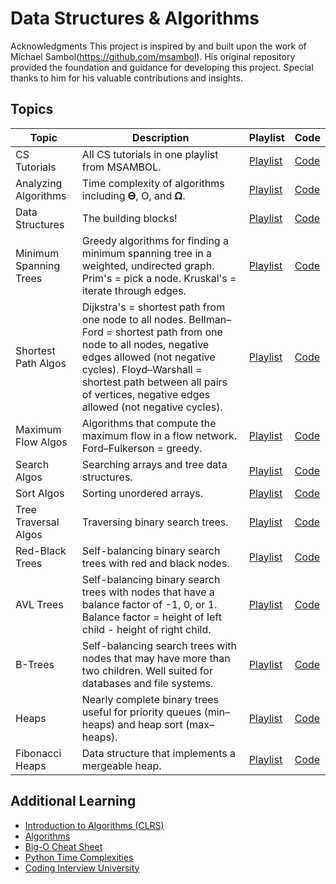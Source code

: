 # Data Structures & Algorithms

Acknowledgments
This project is inspired by and built upon the work of Michael Sambol(https://github.com/msambol). His original repository provided the foundation and guidance for developing this project. Special thanks to him for his valuable contributions and insights.

## Topics 

| Topic | Description | Playlist | Code | 
| ----- | ----------- | -------- | -----|
| CS Tutorials | All CS tutorials in one playlist from MSAMBOL. | [Playlist](https://www.youtube.com/playlist?list=PL9xmBV_5YoZPKwb4XPB1sG7S6kNpN9JJo) | [Code](https://github.com/msambol/dsa) |
| Analyzing Algorithms | Time complexity of algorithms including 𝚯, O, and 𝛀. | [Playlist](https://www.youtube.com/playlist?list=PL9xmBV_5YoZMxejjIyFHWa-4nKg6sdoIv) | [Code](https://github.com/msambol/dsa/tree/master/analyzing_algorithms) |
| Data Structures | The building blocks! | [Playlist](https://www.youtube.com/playlist?list=PL9xmBV_5YoZO2D89q42-y8voxIJKpB4oR) | [Code](https://github.com/msambol/dsa/tree/master/data_structures) |
| Minimum Spanning Trees | Greedy algorithms for finding a minimum spanning tree in a weighted, undirected graph. Prim's = pick a node. Kruskal's = iterate through edges. | [Playlist](https://www.youtube.com/playlist?list=PL9xmBV_5YoZObEi3Hf6lmyW-CBfs7nkOV) | [Code](https://github.com/msambol/dsa/tree/master/minimum_spanning_trees) | 
| Shortest Path Algos | Dijkstra's = shortest path from one node to all nodes. Bellman–Ford = shortest path from one node to all nodes, negative edges allowed (not negative cycles). Floyd–Warshall = shortest path between all pairs of vertices, negative edges allowed (not negative cycles). | [Playlist](https://www.youtube.com/playlist?list=PL9xmBV_5YoZO-Y-H3xIC9DGSfVYJng9Yw) | [Code](https://github.com/msambol/dsa/tree/master/shortest_path) | 
| Maximum Flow Algos | Algorithms that compute the maximum flow in a flow network. Ford–Fulkerson = greedy. | [Playlist](https://www.youtube.com/playlist?list=PL9xmBV_5YoZPxifnyXjQVU1bhU4b4_Ts2) | [Code](https://github.com/msambol/dsa/tree/master/maximum_flow) |
| Search Algos | Searching arrays and tree data structures. | [Playlist](https://www.youtube.com/playlist?list=PL9xmBV_5YoZMIAJn8M6At9CjZ0Wu0B31d) | [Code](https://github.com/msambol/dsa/tree/master/search) |
| Sort Algos | Sorting unordered arrays. | [Playlist](https://www.youtube.com/playlist?list=PL9xmBV_5YoZOZSbGAXAPIq1BeUf4j20pl) | [Code](https://github.com/msambol/dsa/tree/master/sort) |
| Tree Traversal Algos | Traversing binary search trees. | [Playlist](https://www.youtube.com/playlist?list=PL9xmBV_5YoZO1JC2RgEi04nLy6D-rKk6b) | [Code](https://github.com/msambol/dsa/tree/master/tree_traversal) |
| Red-Black Trees | Self-balancing binary search trees with red and black nodes. | [Playlist](https://www.youtube.com/playlist?list=PL9xmBV_5YoZNqDI8qfOZgzbqahCUmUEin) | [Code](https://github.com/msambol/dsa/blob/master/trees/red_black_tree.py) |
| AVL Trees | Self-balancing binary search trees with nodes that have a balance factor of -1, 0, or 1. Balance factor = height of left child - height of right child. | [Playlist](https://www.youtube.com/playlist?list=PL9xmBV_5YoZOUFgdIeOPuH6cfSnNRMau-) | [Code](https://github.com/msambol/dsa/blob/master/trees/avl_tree.py) |
| B-Trees | Self-balancing search trees with nodes that may have more than two children. Well suited for databases and file systems. | [Playlist](https://www.youtube.com/playlist?list=PL9xmBV_5YoZNFPPv98DjTdD9X6UI9KMHz) | [Code](https://github.com/msambol/dsa/blob/master/trees/b_tree.py) |
| Heaps | Nearly complete binary trees useful for priority queues (min–heaps) and heap sort (max–heaps). | [Playlist](https://www.youtube.com/playlist?list=PL9xmBV_5YoZNsyqgPW-DNwUeT8F8uhWc6) | [Code](https://github.com/msambol/dsa/blob/master/data_structures/heap.py) |
| Fibonacci Heaps | Data structure that implements a mergeable heap. | [Playlist](https://www.youtube.com/playlist?list=PL9xmBV_5YoZNkwWDXcSiZjMgacw2P0U2j) | [Code](https://github.com/msambol/dsa/blob/master/data_structures/fibonacci_heap.py) |

## Additional Learning

* [Introduction to Algorithms (CLRS)](https://a.co/d/7oRsCT2)
* [Algorithms](https://a.co/d/icfHd1S)
* [Big-O Cheat Sheet](https://www.bigocheatsheet.com/)
* [Python Time Complexities](https://wiki.python.org/moin/TimeComplexity)
* [Coding Interview University](https://github.com/jwasham/coding-interview-university)
